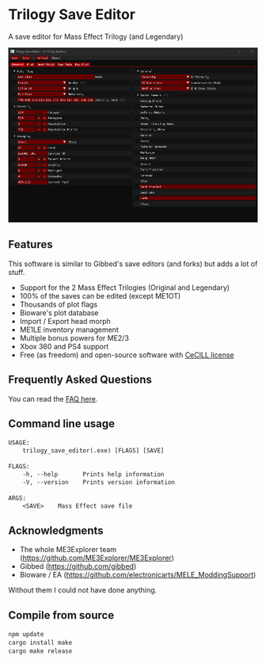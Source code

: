 # Trilogy Save Editor
A save editor for Mass Effect Trilogy (and Legendary)

![Screenshot](misc/screenshots/ME3_General.png)

## Features
This software is similar to Gibbed's save editors (and forks) but adds a lot of stuff.

- Support for the 2 Mass Effect Trilogies (Original and Legendary)
- 100% of the saves can be edited (except ME1OT)
- Thousands of plot flags
- Bioware's plot database
- Import / Export head morph
- ME1LE inventory management
- Multiple bonus powers for ME2/3
- Xbox 360 and PS4 support
- Free (as freedom) and open-source software with [CeCILL license](https://en.wikipedia.org/wiki/CeCILL)

## Frequently Asked Questions
You can read the [FAQ here](https://github.com/KarlitosVII/trilogy-save-editor/wiki/Frequently-Asked-Questions).

## Command line usage
```
USAGE:
    trilogy_save_editor(.exe) [FLAGS] [SAVE]

FLAGS:
    -h, --help       Prints help information
    -V, --version    Prints version information

ARGS:
    <SAVE>    Mass Effect save file
```

## Acknowledgments

- The whole ME3Explorer team (https://github.com/ME3Explorer/ME3Explorer)
- Gibbed (https://github.com/gibbed)
- Bioware / EA (https://github.com/electronicarts/MELE_ModdingSupport)

Without them I could not have done anything.


## Compile from source

```sh
npm update
cargo install make
cargo make release
```